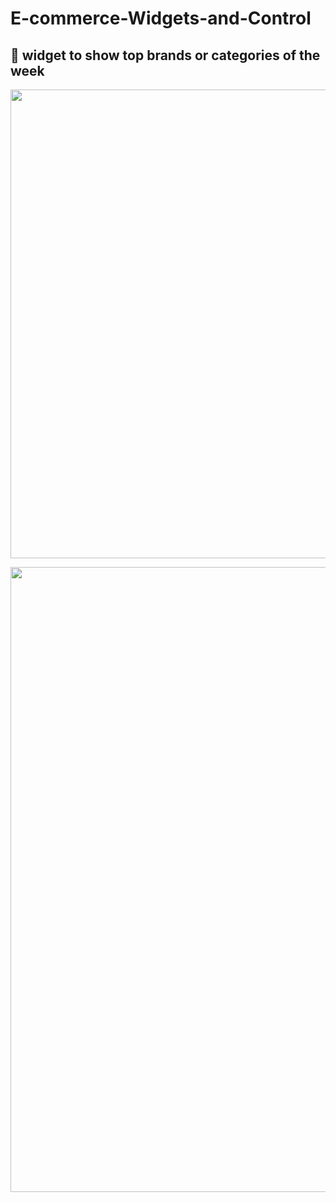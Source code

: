 # E-commerce-Widgets-and-Control
## :file_folder: widget to show top brands or categories of the week
<p align="center">
  <img width="750" src="https://i.ibb.co/hCvSVfs/ezgif-com-video-to-gif.gif">
</p>

<p align="center">
  <img width="1000" src="https://i.ibb.co/T02WxHB/download.png">
</p>
